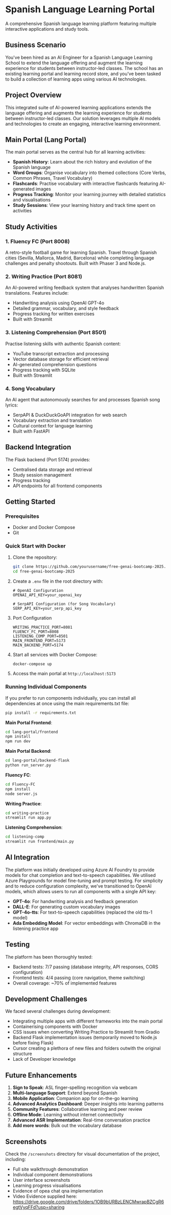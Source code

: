 # Spanish Language Learning Portal

A comprehensive Spanish language learning platform featuring multiple interactive applications and study tools.

## Business Scenario
You've been hired as an AI Engineer for a Spanish Language Learning School to extend the language offering and augment the learning experience for students between instructor-led classes. The school has an existing learning portal and learning record store, and you've been tasked to build a collection of learning apps using various AI technologies.

## Project Overview
This integrated suite of AI-powered learning applications extends the language offering and augments the learning experience for students between instructor-led classes. Our solution leverages multiple AI models and technologies to create an engaging, interactive learning environment.

## Main Portal (Lang Portal)

The main portal serves as the central hub for all learning activities:

- **Spanish History**: Learn about the rich history and evolution of the Spanish language
- **Word Groups**: Organise vocabulary into themed collections (Core Verbs, Common Phrases, Travel Vocabulary)
- **Flashcards**: Practise vocabulary with interactive flashcards featuring AI-generated images
- **Progress Tracking**: Monitor your learning journey with detailed statistics and visualisations
- **Study Sessions**: View your learning history and track time spent on activities

## Study Activities

### 1. Fluency FC (Port 8008)
A retro-style football game for learning Spanish. Travel through Spanish cities (Sevilla, Mallorca, Madrid, Barcelona) while completing language challenges and penalty shootouts. Built with Phaser 3 and Node.js.

### 2. Writing Practice (Port 8081)
An AI-powered writing feedback system that analyses handwritten Spanish translations. Features include:
- Handwriting analysis using OpenAI GPT-4o
- Detailed grammar, vocabulary, and style feedback
- Progress tracking for written exercises
- Built with Streamlit

### 3. Listening Comprehension (Port 8501)
Practise listening skills with authentic Spanish content:
- YouTube transcript extraction and processing
- Vector database storage for efficient retrieval
- AI-generated comprehension questions
- Progress tracking with SQLite
- Built with Streamlit

### 4. Song Vocabulary
An AI agent that autonomously searches for and processes Spanish song lyrics:
- SerpAPI & DuckDuckGoAPI integration for web search
- Vocabulary extraction and translation
- Cultural context for language learning
- Built with FastAPI

## Backend Integration

The Flask backend (Port 5174) provides:
- Centralised data storage and retrieval
- Study session management
- Progress tracking
- API endpoints for all frontend components

## Getting Started

### Prerequisites
- Docker and Docker Compose
- Git

### Quick Start with Docker

1. Clone the repository:
   ```bash
   git clone https://github.com/yourusername/free-genai-bootcamp-2025.git
   cd free-genai-bootcamp-2025
   ```

2. Create a `.env` file in the root directory with:
   ```
   # OpenAI Configuration
   OPENAI_API_KEY=your_openai_key

   # SerpAPI Configuration (for Song Vocabulary)
   SERP_API_KEY=your_serp_api_key

3. Port Configuration
   ```
   WRITING_PRACTICE_PORT=8081
   FLUENCY_FC_PORT=8008
   LISTENING_COMP_PORT=8501
   MAIN_FRONTEND_PORT=5173
   MAIN_BACKEND_PORT=5174
   ```

4. Start all services with Docker Compose:
   ```bash
   docker-compose up
   ```

5. Access the main portal at `http://localhost:5173`

### Running Individual Components

If you prefer to run components individually, you can install all dependencies at once using the main requirements.txt file:

```bash
pip install -r requirements.txt
```

**Main Portal Frontend**:
```bash
cd lang-portal/frontend
npm install
npm run dev
```

**Main Portal Backend**:
```bash
cd lang-portal/backend-flask
python run_server.py
```

**Fluency FC**:
```bash
cd Fluency-FC
npm install
node server.js
```

**Writing Practice**:
```bash
cd writing-practice
streamlit run app.py
```

**Listening Comprehension**:
```bash
cd listening-comp
streamlit run frontend/main.py
```


## AI Integration

The platform was initially developed using Azure AI Foundry to provide models for chat completion and text-to-speech capabilities. We utilised Azure Playgrounds for model fine-tuning and prompt testing. For simplicity and to reduce configuration complexity, we've transitioned to OpenAI models, which allows users to run all components with a single API key:

- **GPT-4o**: For handwriting analysis and feedback generation
- **DALL-E**: For generating custom vocabulary images
- **GPT-4o-tts**: For text-to-speech capabilities (replaced the old tts-1 model)
- **Ada Embedding Model**: For vector embeddings with ChromaDB in the listening practice app

## Testing

The platform has been thoroughly tested:
- Backend tests: 7/7 passing (database integrity, API responses, CORS configuration)
- Frontend tests: 4/4 passing (core navigation, theme switching)
- Overall coverage: ~70% of implemented features

## Development Challenges

We faced several challenges during development:
- Integrating multiple apps with different frameworks into the main portal
- Containerising components with Docker
- CSS issues when converting Writing Practice to Streamlit from Gradio
- Backend Flask implementation issues (temporarily moved to Node.js before fixing Flask)
- Cursor creating a plethora of new files and folders outwith the original structure
- Lack of Developer knowledge

## Future Enhancements

1. **Sign to Speak**: ASL finger-spelling recognition via webcam
2. **Multi-language Support**: Extend beyond Spanish
3. **Mobile Application**: Companion app for on-the-go learning
4. **Advanced Analytics Dashboard**: Deeper insights into learning patterns
5. **Community Features**: Collaborative learning and peer review
6. **Offline Mode**: Learning without internet connectivity
7. **Advanced ASR Implementation**: Real-time conversation practice
8.  **Add more words**: Bulk out the vocabulary database

## Screenshots

Check the `/screenshots` directory for visual documentation of the project, including:
- Full site walkthrough demonstration
- Individual component demonstrations
- User interface screenshots
- Learning progress visualisations
- Evidence of opea chat qna implementation
- Video Evidence supplied here: https://drive.google.com/drive/folders/1OB9bURBzLENCMwrapBZCgR6egtVyqFFd?usp=sharing 
